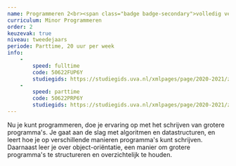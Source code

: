 ```yaml
---
name: Programmeren 2<br><span class="badge badge-secondary">volledig vernieuwd!</span>
curriculum: Minor Programmeren
order: 2
keuzevak: true
niveau: tweedejaars
periode: Parttime, 20 uur per week
info:
    -
        speed: fulltime
        code: 50622FUP6Y
        studiegids: https://studiegids.uva.nl/xmlpages/page/2020-2021/zoek-vak/vak/79750
    -
        speed: parttime
        code: 50622PRP6Y
        studiegids: https://studiegids.uva.nl/xmlpages/page/2020-2021/zoek-vak/vak/79383
---
```


Nu je kunt programmeren, doe je ervaring op met het schrijven van grotere programma's. Je gaat aan de slag met algoritmen en datastructuren, en leert hoe je op verschillende manieren programma's kunt schrijven. Daarnaast leer je over object-ori&euml;ntatie, een manier om grotere programma's te structureren en overzichtelijk te houden.